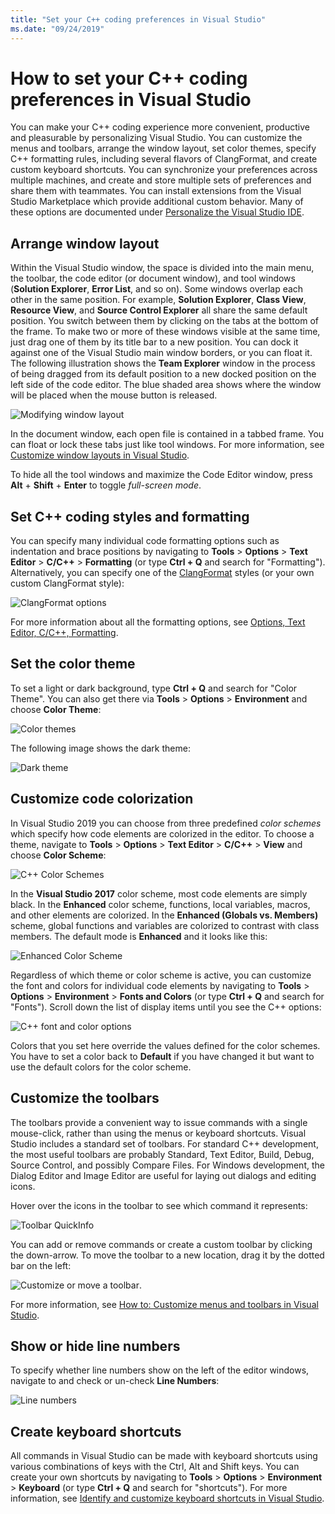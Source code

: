 ```yaml
---
title: "Set your C++ coding preferences in Visual Studio"
ms.date: "09/24/2019"
---
```


# How to set your C++ coding preferences in Visual Studio

You can make your C++ coding experience more convenient, productive and pleasurable by personalizing Visual Studio. You can customize the menus and toolbars, arrange the window layout, set color themes, specify C++ formatting rules, including several flavors of ClangFormat, and create custom keyboard shortcuts. You can synchronize your preferences across multiple machines, and create and store multiple sets of preferences and share them with teammates. You can install extensions from the Visual Studio Marketplace which provide additional custom behavior. Many of these options are documented under [Personalize the Visual Studio IDE](/visualstudio/ide/personalizing-the-visual-studio-ide).

## Arrange window layout

Within the Visual Studio window, the space is divided into the main menu, the toolbar, the code editor (or document window), and tool windows (**Solution Explorer**, **Error List**, and so on). Some windows overlap each other in the same position. For example, **Solution Explorer**, **Class View**, **Resource View**, and **Source Control Explorer** all share the same default position. You switch between them by clicking on the tabs at the bottom of the frame. To make two or more of these windows visible at the same time, just drag one of them by its title bar to a new position. You can dock it against one of the Visual Studio main window borders, or you can float it. The following illustration shows the **Team Explorer** window in the process of being dragged from its default position to a new docked position on the left side of the code editor. The blue shaded area shows where the window will be placed when the mouse button is released.

![Modifying window layout](media/window-layout-move-team-explorer.png)

In the document window, each open file is contained in a tabbed frame. You can float or lock these tabs just like tool windows. For more information, see [Customize window layouts in Visual Studio](/visualstudio/ide/customizing-window-layouts-in-visual-studio).

To hide all the tool windows and maximize the Code Editor window, press **Alt** + **Shift** + **Enter** to toggle *full-screen mode*.

## Set C++ coding styles and formatting

You can specify many individual code formatting options such as indentation and brace positions by navigating to **Tools** > **Options** > **Text Editor** > **C/C++** > **Formatting** (or type **Ctrl + Q** and search for "Formatting"). Alternatively, you can specify one of the [ClangFormat](https://clang.llvm.org/docs/ClangFormat.html) styles (or your own custom ClangFormat style):

![ClangFormat options](media/clang-format-ide.png)

For more information about all the formatting options, see [Options, Text Editor, C/C++, Formatting](/visualstudio/ide/reference/options-text-editor-c-cpp-formatting).

## Set the color theme

To set a light or dark background, type **Ctrl + Q** and search for "Color Theme". You can also get there via **Tools** > **Options** > **Environment** and choose **Color Theme**:

![Color themes](media/tools-options-color-theme.png)

The following image shows the dark theme:

![Dark theme](media/tools-options-dark-theme.png)

## Customize code colorization

In Visual Studio 2019 you can choose from three predefined *color schemes* which specify how code elements are colorized in the editor. To choose a theme, navigate to **Tools** > **Options** > **Text Editor** > **C/C++** > **View** and choose **Color Scheme**:

![C++ Color Schemes](media/color-schemes.png)

In the **Visual Studio 2017** color scheme, most code elements are simply black. In the **Enhanced** color scheme, functions, local variables, macros, and other elements are colorized. In the **Enhanced (Globals vs. Members)** scheme, global functions and variables are colorized to contrast with class members. The default mode is **Enhanced** and it looks like this:

![Enhanced Color Scheme](media/color-scheme-enhanced.png)

Regardless of which theme or color scheme is active, you can customize the font and colors for individual code elements by navigating to **Tools** > **Options** > **Environment** > **Fonts and Colors**  (or type **Ctrl + Q** and search for "Fonts"). Scroll down the list of display items until you see the C++ options:

![C++ font and color options](media/tools-options-cpp-colors.png)

Colors that you set here override the values defined for the color schemes. You have to set a color back to **Default** if you have changed it but want to use the default colors for the color scheme.

## Customize the toolbars

The toolbars provide a convenient way to issue commands with a single mouse-click, rather than using the menus or keyboard shortcuts. Visual Studio includes a standard set of toolbars. For standard C++ development, the most useful toolbars are probably Standard, Text Editor, Build, Debug, Source Control, and possibly Compare Files. For Windows development, the Dialog Editor and Image Editor are useful for laying out dialogs and editing icons.

Hover over the icons in the toolbar to see which command it represents:

![Toolbar QuickInfo](media/toolbar-mouse-hover.png)

You can add or remove commands or create a custom toolbar by clicking the down-arrow. To move the toolbar to a new location, drag it by the dotted bar on the left:

![Customize or move a toolbar](media/toolbar-move-edit.png).

For more information, see [How to: Customize menus and toolbars in Visual Studio](/visualstudio/ide/how-to-customize-menus-and-toolbars-in-visual-studio).

## Show or hide line numbers

To specify whether line numbers show on the left of the editor windows, navigate to and check or un-check **Line Numbers**:

![Line numbers](media/tools-options-line-numbers.png)

## Create keyboard shortcuts

All commands in Visual Studio can be made with keyboard shortcuts using various combinations of keys with the Ctrl, Alt and Shift keys. You can create your own shortcuts by navigating to **Tools** > **Options** > **Environment** > **Keyboard** (or type **Ctrl + Q** and search for "shortcuts"). For more information, see [Identify and customize keyboard shortcuts in Visual Studio](/visualstudio/ide/identifying-and-customizing-keyboard-shortcuts-in-visual-studio).
